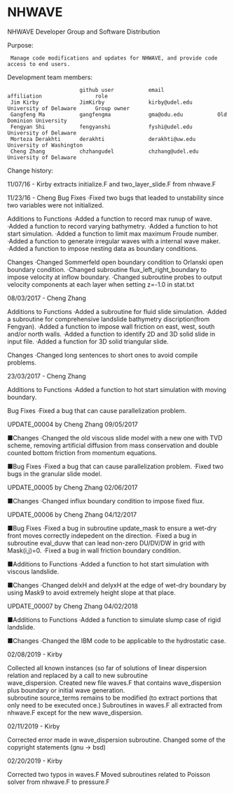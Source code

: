 # NHWAVE
NHWAVE Developer Group and Software Distribution

Purpose:

     Manage code modifications and updates for NHWAVE, and provide code access to end users.
     
Development team members:

                           github user           email                 affiliation                 role
     Jim Kirby             JimKirby              kirby@udel.edu        University of Delaware      Group owner
     Gangfeng Ma           gangfengma            gma@odu.edu           Old Dominion University
     Fengyan Shi           fengyanshi            fyshi@udel.edu        University of Delaware    
     Morteza Derakhti      derakhti              derakhti@uw.edu       University of Washington
     Cheng Zhang           chzhangudel           chzhang@udel.edu      University of Delaware
     
Change history:

11/07/16 - Kirby extracts initialize.F and two_layer_slide.F from nhwave.F

11/23/16 - Cheng 
 Bug Fixes
·Fixed two bugs that leaded to unstability since two variables were not initialized.

 Additions to Functions
·Added a function to record max runup of wave.
·Added a function to record varying bathymetry.
·Added a function to hot start simulation.
·Added a function to limit max maximum Froude number.
·Added a function to generate irregular waves with a internal wave maker.
·Added a function to impose nesting data as boundary conditions.

 Changes
·Changed Sommerfeld open boundary condition to Orlanski open boundary condition.
·Changed subroutine flux_left_right_boundary to impose velocity at inflow boundary.
·Changed subroutine probes to output velocity components at each layer when setting 
 z=-1.0 in stat.txt
 
08/03/2017 - Cheng Zhang

 Additions to Functions
·Added a subroutine for fluid slide simulation.
·Added a subroutine for comprehensive landslide bathymetry discription(from Fengyan).
·Added a function to impose wall friction on east, west, south and/or north walls.
·Added a function to identify 2D and 3D solid slide in input file.
·Added a function for 3D solid triangular slide.

 Changes
·Changed long sentences to short ones to avoid compile problems.

23/03/2017 - Cheng Zhang

 Additions to Functions
·Added a function to hot start simulation with moving boundary.

 Bug Fixes
·Fixed a bug that can cause parallelization problem.


UPDATE_00004
by Cheng Zhang
09/05/2017

■Changes
·Changed the old viscous slide model with a new one with TVD scheme, removing
 artificial diffusion from mass conservation and double counted bottom friction 
 from momentum equations.

■Bug Fixes
·Fixed a bug that can cause parallelization problem.
·Fixed two bugs in the granular slide model.


UPDATE_00005
by Cheng Zhang
02/06/2017

■Changes
·Changed influx boundary condition to impose fixed flux.


UPDATE_00006
by Cheng Zhang
04/12/2017

■Bug Fixes
·Fixed a bug in subroutine update_mask to ensure a wet-dry front moves correctly 
 indepedent on the direction.
·Fixed a bug in subroutine eval_duvw that can lead non-zero DU/DV/DW in grid with 
 Mask(i,j)=0.
·Fixed a bug in wall friction boundary condition.

■Additions to Functions
·Added a function to hot start simulation with viscous landslide.

■Changes
·Changed delxH and delyxH at the edge of wet-dry boundary by using Mask9 to avoid 
 extremely height slope at that place.
 
 
UPDATE_00007
by Cheng Zhang
04/02/2018

■Additions to Functions
·Added a function to simulate slump case of rigid landslide.

■Changes
·Changed the IBM code to be applicable to the hydrostatic case. 


02/08/2019 - Kirby

  Collected all known instances (so far of solutions of linear dispersion relation and replaced by a call to new subroutine   
  wave_dispersion.  Created new file waves.F that contains wave_dispersion plus boundary or initial wave generation.  
  subroutine source_terms remains to be modified (to extract portions that only need to be executed once.)  Subroutines in waves.F 
  all extracted from nhwave.F except for the new wave_dispersion.

02/11/2019 - Kirby

   Corrected error made in wave_dispersion subroutine.  Changed some of the copyright statements (gnu -> bsd)

02/20/2019 - Kirby

   Corrected two typos in waves.F
   Moved subroutines related to Poisson solver from nhwave.F to pressure.F




